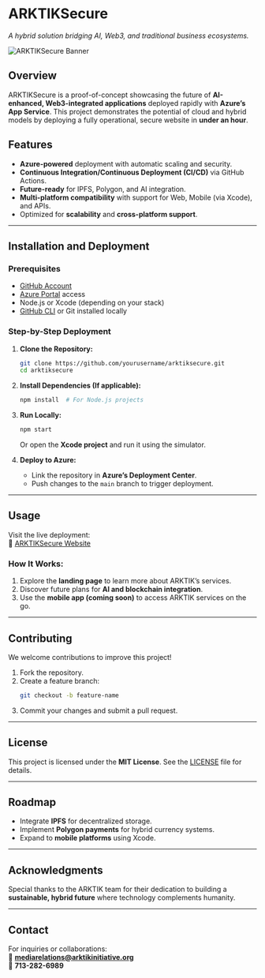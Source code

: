 
# **ARKTIKSecure**  
*A hybrid solution bridging AI, Web3, and traditional business ecosystems.*

![ARKTIKSecure Banner](insert-image-link-here)  

## **Overview**  
ARKTIKSecure is a proof-of-concept showcasing the future of **AI-enhanced, Web3-integrated applications** deployed rapidly with **Azure’s App Service**. This project demonstrates the potential of cloud and hybrid models by deploying a fully operational, secure website in **under an hour**.

## **Features**  
- **Azure-powered** deployment with automatic scaling and security.
- **Continuous Integration/Continuous Deployment (CI/CD)** via GitHub Actions.
- **Future-ready** for IPFS, Polygon, and AI integration.
- **Multi-platform compatibility** with support for Web, Mobile (via Xcode), and APIs.
- Optimized for **scalability** and **cross-platform support**.

---

## **Installation and Deployment**  

### **Prerequisites**  
- [GitHub Account](https://github.com)  
- [Azure Portal](https://portal.azure.com) access  
- Node.js or Xcode (depending on your stack)  
- [GitHub CLI](https://cli.github.com/) or Git installed locally

### **Step-by-Step Deployment**  
1. **Clone the Repository:**  
   ```bash
   git clone https://github.com/yourusername/arktiksecure.git
   cd arktiksecure
   ```

2. **Install Dependencies (If applicable):**  
   ```bash
   npm install  # For Node.js projects
   ```

3. **Run Locally:**  
   ```bash
   npm start
   ```
   Or open the **Xcode project** and run it using the simulator.

4. **Deploy to Azure:**  
   - Link the repository in **Azure’s Deployment Center**.
   - Push changes to the `main` branch to trigger deployment.

---

## **Usage**  
Visit the live deployment:  
🔗 [ARKTIKSecure Website](https://arktiksecure-web.azurewebsites.net)  

### **How It Works:**  
1. Explore the **landing page** to learn more about ARKTIK’s services.
2. Discover future plans for **AI and blockchain integration**.
3. Use the **mobile app (coming soon)** to access ARKTIK services on the go.

---

## **Contributing**  
We welcome contributions to improve this project!  
1. Fork the repository.  
2. Create a feature branch:  
   ```bash
   git checkout -b feature-name
   ```  
3. Commit your changes and submit a pull request.

---

## **License**  
This project is licensed under the **MIT License**. See the [LICENSE](LICENSE) file for details.

---

## **Roadmap**  
- Integrate **IPFS** for decentralized storage.
- Implement **Polygon payments** for hybrid currency systems.
- Expand to **mobile platforms** using Xcode.

---

## **Acknowledgments**  
Special thanks to the ARKTIK team for their dedication to building a **sustainable, hybrid future** where technology complements humanity.

---

## **Contact**  
For inquiries or collaborations:  
📧 **mediarelations@arktikinitiative.org**  
📱 **713-282-6989**
